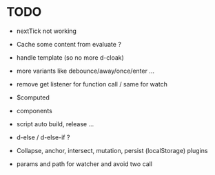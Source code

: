 # TODO

- nextTick not working

- Cache some content from evaluate ?
- handle template (so no more d-cloak)
- more variants like debounce/away/once/enter ...
- remove get listener for function call / same for watch
- $computed
- components
- script auto build, release ...
- d-else / d-else-if ?

- Collapse, anchor, intersect, mutation, persist (localStorage) plugins
- params and path for watcher and avoid two call
